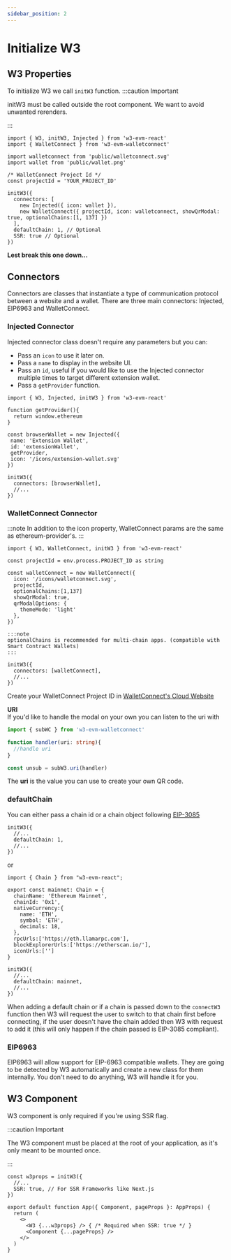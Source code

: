 ```yaml
---
sidebar_position: 2
---
```

# Initialize W3

## W3 Properties

To initialize W3 we call `initW3` function.
:::caution Important

initW3 must be called outside the root component. We want to avoid unwanted rerenders.

:::
```tsx
import { W3, initW3, Injected } from 'w3-evm-react'
import { WalletConnect } from 'w3-evm-walletconnect'

import walletconnect from 'public/walletconnect.svg'
import wallet from 'public/wallet.png'

/* WalletConnect Project Id */
const projectId = 'YOUR_PROJECT_ID'

initW3({
  connectors: [
    new Injected({ icon: wallet }), 
    new WalletConnect({ projectId, icon: walletconnect, showQrModal: true, optionalChains:[1, 137] })
  ],
  defaultChain: 1, // Optional
  SSR: true // Optional
})
```

**Lest break this one down...**

## Connectors

Connectors are classes that instantiate a type of communication protocol between a website and a wallet. There are three main connectors: Injected, EIP6963 and WalletConnect.

### Injected Connector

Injected connector class doesn't require any parameters but you can:

- Pass an `icon` to use it later on.
- Pass a `name` to display in the website UI.
- Pass an `id`, useful if you would like to use the Injected connector multiple times to target different extension wallet.
- Pass a `getProvider` function.

```tsx
import { W3, Injected, initW3 } from 'w3-evm-react'

function getProvider(){
  return window.ethereum
}

const browserWallet = new Injected({ 
 name: 'Extension Wallet',
 id: 'extensionWallet',
 getProvider,
 icon: '/icons/extension-wallet.svg'
})

initW3({
  connectors: [browserWallet],
  //...
})
```

### WalletConnect Connector

:::note
In addition to the icon property, WalletConnect params are the same as ethereum-provider's.
:::

```tsx
import { W3, WalletConnect, initW3 } from 'w3-evm-react'

const projectId = env.process.PROJECT_ID as string

const walletConnect = new WalletConnect({ 
  icon: '/icons/walletconnect.svg',
  projectId,
  optionalChains:[1,137]
  showQrModal: true,
  qrModalOptions: {
    themeMode: 'light'
  },
})

:::note
optionalChains is recommended for multi-chain apps. (compatible with Smart Contract Wallets)
:::

initW3({
  connectors: [walletConnect],
  //...
})
```

Create your WalletConnect Project ID in <a href='https://cloud.walletconnect.com/sign-in' target='_blank' >WalletConnect's Cloud Website</a>

**URI**<br/>
If you'd like to handle the modal on your own you can listen to the uri with
```ts
import { subWC } from 'w3-evm-walletconnect'

function handler(uri: string){
  //handle uri
}

const unsub = subW3.uri(handler)
```

The **uri** is the value you can use to create your own QR code.

### defaultChain

You can either pass a chain id or a chain object following [EIP-3085](https://eips.ethereum.org/EIPS/eip-3085)

```tsx
initW3({
  //...
  defaultChain: 1,
  //...
})
```

or

```tsx
import { Chain } from "w3-evm-react";

export const mainnet: Chain = {
  chainName: 'Ethereum Mainnet',
  chainId: '0x1',
  nativeCurrency:{
    name: 'ETH',
    symbol: 'ETH',
    decimals: 18,
  },
  rpcUrls:['https://eth.llamarpc.com'],
  blockExplorerUrls:['https://etherscan.io/'],
  iconUrls:['']
}

initW3({
  //...
  defaultChain: mainnet,
  //...
})
```
When adding a default chain or if a chain is passed down to the `connectW3` function then W3 will request the user to switch to that chain first before connecting, if the user doesn't have the chain added then W3 with request to add it (this will only happen if the chain passed is EIP-3085 compliant).

### EIP6963

EIP6963 will allow support for EIP-6963 compatible wallets. They are going to be detected by W3 automatically and create a new class for them internally. You don't need to do anything, W3 will handle it for you.

## W3 Component
W3 component is only required if you're using SSR flag.

:::caution Important

The W3 component must be placed at the root of your application, as it's only meant to be mounted once.

:::

```tsx
const w3props = initW3({
  //...
  SSR: true, // For SSR Frameworks like Next.js
})

export default function App({ Component, pageProps }: AppProps) {
  return (
    <>
      <W3 {...w3props} /> { /* Required when SSR: true */ }
      <Component {...pageProps} />
    </>
  )
}
```
